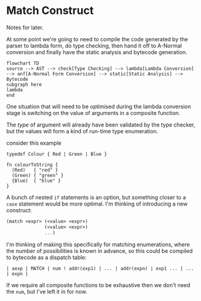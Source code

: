 # Match Construct

Notes for later.

At some point we're going to need to compile the code generated by the parser to lambda form,
do type checking,
then hand it off to A-Normal conversion and finally have the static analysis and bytecode
generation.

```mermaid
flowchart TD
source --> AST --> check[Type Checking] --> lambda[Lambda Conversion] --> anf[A-Normal Form Conversion] --> static[Static Analysis] --> Bytecode
subgraph here
lambda
end
```

One situation that will need to be optimised during the lambda conversion stage
is switching on the value of arguments in a composite function.

The *type* of argument will already have been validated by the type checker, but the values
will form a kind of run-time type enumeration.

consider this example

```
typedef Colour { Red | Green | Blue }

fn colourToString {
  (Red)   { "red" }
  (Green) { "green" }
  {Blue)  { "blue" }
}
```

A bunch of nested `if` statements is an option, but something closer to a `case` statement
would be more optimal. I'm thinking of introducing a new construct:

```scheme
(match <expr> (<value> <expr>)
              (<value> <expr>)
              ...)
```

I'm thinking of making this specifically for matching enumerations, where the number of
possibilities is known in advance, so this could be compiled to bytecode as a dispatch table:

```
| aexp | MATCH | num ! addr(exp1) | ... | addr(expn) | exp1 ... | ... | expn |
```

If we require all composite functions to be exhaustive then we don't need the `num`, but
I've left it in for now.
